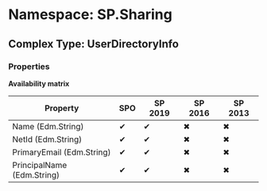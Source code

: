 # Namespace: SP.Sharing

## Complex Type: UserDirectoryInfo

### Properties

**Availability matrix**

Property | SPO | SP 2019 | SP 2016 | SP 2013
----------|-----|---------|---------|--------
Name (Edm.String) | ✔ | ✔ | ✖ | ✖
NetId (Edm.String) | ✔ | ✔ | ✖ | ✖
PrimaryEmail (Edm.String) | ✔ | ✔ | ✖ | ✖
PrincipalName (Edm.String) | ✔ | ✔ | ✖ | ✖

